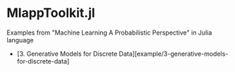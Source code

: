 # MlappToolkit.jl
 Examples from "Machine Learning A Probabilistic Perspective" in Julia language

* [3. Generative Models for Discrete Data][example/3-generative-models-for-discrete-data]